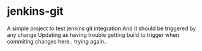 # jenkins-git
A simple project to test jenkins git integration
And it should be triggered by any change
Updating as having trouble getting build to trigger when commiting changes here.. trying again..
